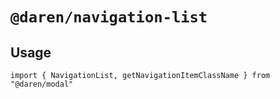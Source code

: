 # `@daren/navigation-list`

## Usage

```
import { NavigationList, getNavigationItemClassName } from "@daren/modal"
```
